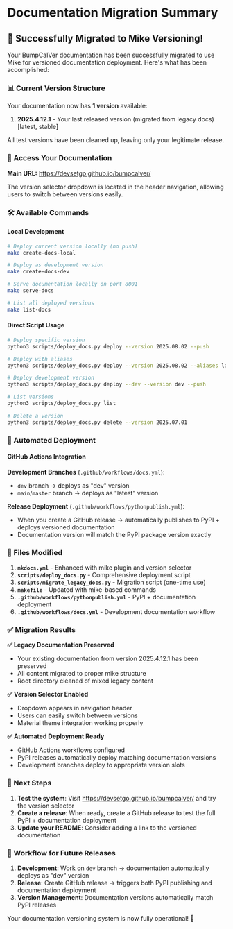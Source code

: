 # Documentation Migration Summary

## 🎉 Successfully Migrated to Mike Versioning!

Your BumpCalVer documentation has been successfully migrated to use Mike for versioned documentation deployment. Here's what has been accomplished:

### 📊 Current Version Structure

Your documentation now has **1 version** available:

1. **2025.4.12.1** - Your last released version (migrated from legacy docs) [latest, stable]

All test versions have been cleaned up, leaving only your legitimate release.

### 🔗 Access Your Documentation

**Main URL:** https://devsetgo.github.io/bumpcalver/

The version selector dropdown is located in the header navigation, allowing users to switch between versions easily.

### 🛠️ Available Commands

#### Local Development
```bash
# Deploy current version locally (no push)
make create-docs-local

# Deploy as development version 
make create-docs-dev

# Serve documentation locally on port 8001
make serve-docs

# List all deployed versions
make list-docs
```

#### Direct Script Usage
```bash
# Deploy specific version
python3 scripts/deploy_docs.py deploy --version 2025.08.02 --push

# Deploy with aliases
python3 scripts/deploy_docs.py deploy --version 2025.08.02 --aliases latest stable --push

# Deploy development version
python3 scripts/deploy_docs.py deploy --dev --version dev --push

# List versions
python3 scripts/deploy_docs.py list

# Delete a version
python3 scripts/deploy_docs.py delete --version 2025.07.01
```

### 🚀 Automated Deployment

#### GitHub Actions Integration

**Development Branches** (`.github/workflows/docs.yml`):
- `dev` branch → deploys as "dev" version
- `main`/`master` branch → deploys as "latest" version

**Release Deployment** (`.github/workflows/pythonpublish.yml`):
- When you create a GitHub release → automatically publishes to PyPI + deploys versioned documentation
- Documentation version will match the PyPI package version exactly

### 📁 Files Modified

1. **`mkdocs.yml`** - Enhanced with mike plugin and version selector
2. **`scripts/deploy_docs.py`** - Comprehensive deployment script
3. **`scripts/migrate_legacy_docs.py`** - Migration script (one-time use)
4. **`makefile`** - Updated with mike-based commands
5. **`.github/workflows/pythonpublish.yml`** - PyPI + documentation deployment
6. **`.github/workflows/docs.yml`** - Development documentation workflow

### ✅ Migration Results

**✅ Legacy Documentation Preserved**
- Your existing documentation from version 2025.4.12.1 has been preserved
- All content migrated to proper mike structure
- Root directory cleaned of mixed legacy content

**✅ Version Selector Enabled**
- Dropdown appears in navigation header
- Users can easily switch between versions
- Material theme integration working properly

**✅ Automated Deployment Ready**
- GitHub Actions workflows configured
- PyPI releases automatically deploy matching documentation versions
- Development branches deploy to appropriate version slots

### 🎯 Next Steps

1. **Test the system**: Visit https://devsetgo.github.io/bumpcalver/ and try the version selector
2. **Create a release**: When ready, create a GitHub release to test the full PyPI + documentation deployment
3. **Update your README**: Consider adding a link to the versioned documentation

### 🔄 Workflow for Future Releases

1. **Development**: Work on `dev` branch → documentation automatically deploys as "dev" version
2. **Release**: Create GitHub release → triggers both PyPI publishing and documentation deployment
3. **Version Management**: Documentation versions automatically match PyPI releases

Your documentation versioning system is now fully operational! 🎊
